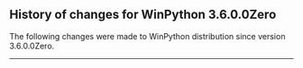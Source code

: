 ﻿## History of changes for WinPython 3.6.0.0Zero

The following changes were made to WinPython distribution since version 3.6.0.0Zero.

* * *
